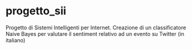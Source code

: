 # progetto_sii
Progetto di Sistemi Intelligenti per Internet.
Creazione di un classificatore Naive Bayes per valutare il sentiment relativo ad un evento su Twitter (in italiano)

